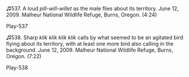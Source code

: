 ♫537. A loud *pill-will-willet* as the male flies about its territory.
June 12, 2009. Malheur National Wildlife Refuge, Burns, Oregon. (4:24)

Play-537

♫538. Sharp *klik klik klik klik* calls by what seemed to be an agitated
bird flying about its territory, with at least one more bird also
calling in the background. June 12, 2009. Malheur National Wildlife
Refuge, Burns, Oregon. (7:22)

Play-538
